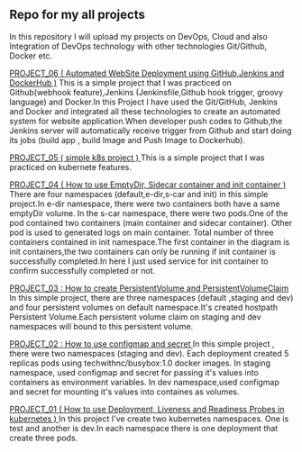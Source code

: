## Repo for my all projects

In this repository I will upload my projects on DevOps, Cloud and also Integration of DevOps technology with other technologies  Git/Github, Docker etc.<br>

<a href="https://github.com/techwithnc/myproject/tree/main/project-06">PROJECT_06 ( Automated WebSite Deployment using GitHub,Jenkins and DockerHub )</a></b>
This is a simple project that I was practiced on Github(webhook feature),Jenkins (Jenkinsfile,Github hook trigger, groovy language) and  Docker.In this Project I have used the Git/GitHub, Jenkins and Docker and integrated all these technologies to create an automated system for website application.When developer push codes to Github,the Jenkins server will automatically receive trigger from Github and start doing its jobs (build app , build Image and Push Image to Dockerhub).

<a href="https://github.com/techwithnc/myproject/tree/main/project-05">PROJECT_05 ( simple k8s project ) </a></b>
This is a simple project that I was practiced on kubernete features.

<a href="https://github.com/techwithnc/myproject/tree/main/project-04"> PROJECT_04 ( How to use EmptyDir, Sidecar container and init container )  </a></b>
There are four namespaces (default,e-dir,s-car and init) in this simple project.In e-dir namespace, there were two containers both have a same emptyDir volume.
In the s-car namespace, there were two pods.One of the pod contained two containers (main container and sidecar container). Other pod is used to generated logs on main container.
Total number of three containers contained in init namespace.The first container in the diagram is init containers,the two containers can only be running if init container is successfully completed.In here I just used service for init container to confirm successfully completed or not. 

<a href="https://github.com/techwithnc/myproject/tree/main/project-03">PROJECT_03 : How to create PersistentVolume and PersistentVolumeClaim </a></b>
In this simple project, there are three namespaces (default ,staging and dev) and four persistent volumes on default namespace.It's created hostpath Persistent Volume.Each persistent volume claim on staging and dev namespaces will bound to this persistent volume. <br>

<a href="https://github.com/techwithnc/myproject/tree/main/project-02">PROJECT_02 : How to use configmap and secret </a></b>
In this simple project , there were two namespaces (staging and dev). Each deployment created 5 replicas pods using techwithnc/busybox:1.0 docker images. In staging namespace, used configmap and secret for passing it's values into containers as environment variables. In dev namespace,used configmap and secret for mounting it's values into containes as volumes. <br>

<a href="https://github.com/techwithnc/myproject/tree/main/project-01">PROJECT_01 ( How to use Deployment, Liveness and Readiness Probes in kubernetes )  </a></b>
In this project I've create two kubernetes namespaces. One is test and another is dev.In each namespace there is one deployment that create three pods. <br>